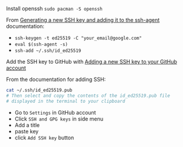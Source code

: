 Install openssh `sudo pacman -S openssh`

From [Generating a new SSH key and adding it to the ssh-agent](https://docs.github.com/en/authentication/connecting-to-github-with-ssh/generating-a-new-ssh-key-and-adding-it-to-the-ssh-agent#adding-your-ssh-key-to-the-ssh-agent) documentation:

- `ssh-keygen -t ed25519 -C "your_email@google.com"`
- `eval $(ssh-agent -s)`
- `ssh-add ~/.ssh/id_ed25519`

Add the SSH key to GitHub with [Adding a new SSH key to your GitHub account](https://docs.github.com/en/authentication/connecting-to-github-with-ssh/adding-a-new-ssh-key-to-your-github-account)

From the documentation for adding SSH:

```sh
cat ~/.ssh/id_ed25519.pub
# Then select and copy the contents of the id_ed25519.pub file
# displayed in the terminal to your clipboard
```

- Go to `Settings` in GitHub account
- Click `SSH and GPG keys` in side menu
- Add a title
- paste key
- click `Add SSH key` button
